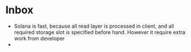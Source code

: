 # Inbox

- Solana is fast, because all read layer is processed in client, and all required storage slot is specified before hand. However it require extra work from developer 
- 